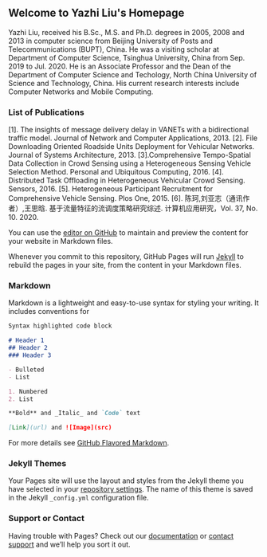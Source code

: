 ## Welcome to Yazhi Liu's Homepage

Yazhi Liu, received his B.Sc., M.S. and Ph.D. degrees in 2005, 2008 and 2013 in computer science from Beijing University of Posts and Telecommunications (BUPT), China. He was a visiting scholar at Department of Computer Science, Tsinghua University, China from Sep. 2019  to Jul. 2020. He is an Associate Professor  and the Dean of the Department of Computer Science and Techology, North China University of Science and Technology, China. His current research interests include Computer Networks and Mobile Computing.

### List of Publications

[1]. The insights of message delivery delay in VANETs with a bidirectional traffic model. Journal of Network and Computer Applications, 2013.
[2]. File Downloading Oriented Roadside Units Deployment for Vehicular Networks. Journal of Systems Architecture, 2013.
[3].Comprehensive Tempo-Spatial Data Collection in Crowd Sensing using a Heterogeneous Sensing Vehicle Selection Method. Personal and Ubiquitous Computing, 2016.
[4]. Distributed Task Offloading in Heterogeneous Vehicular Crowd Sensing. Sensors, 2016.
[5]. Heterogeneous Participant Recruitment for Comprehensive Vehicle Sensing. Plos One, 2015.
[6]. 陈珂,刘亚志（通讯作者）,王思晗. 基于流量特征的流调度策略研究综述. 计算机应用研究，Vol. 37, No. 10. 2020.


You can use the [editor on GitHub](https://github.com/mocyne/yazhi.github.com/edit/gh-pages/index.md) to maintain and preview the content for your website in Markdown files.

Whenever you commit to this repository, GitHub Pages will run [Jekyll](https://jekyllrb.com/) to rebuild the pages in your site, from the content in your Markdown files.

### Markdown

Markdown is a lightweight and easy-to-use syntax for styling your writing. It includes conventions for

```markdown
Syntax highlighted code block

# Header 1
## Header 2
### Header 3

- Bulleted
- List

1. Numbered
2. List

**Bold** and _Italic_ and `Code` text

[Link](url) and ![Image](src)
```

For more details see [GitHub Flavored Markdown](https://guides.github.com/features/mastering-markdown/).

### Jekyll Themes

Your Pages site will use the layout and styles from the Jekyll theme you have selected in your [repository settings](https://github.com/mocyne/yazhi.github.com/settings). The name of this theme is saved in the Jekyll `_config.yml` configuration file.

### Support or Contact

Having trouble with Pages? Check out our [documentation](https://docs.github.com/categories/github-pages-basics/) or [contact support](https://support.github.com/contact) and we’ll help you sort it out.
